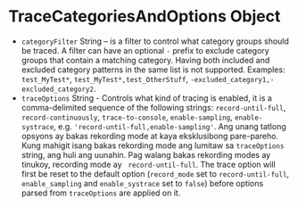 # TraceCategoriesAndOptions Object

* `categoryFilter` String – is a filter to control what category groups should be traced. A filter can have an optional `-` prefix to exclude category groups that contain a matching category. Having both included and excluded category patterns in the same list is not supported. Examples: `test_MyTest*`, `test_MyTest*,test_OtherStuff`, `-excluded_category1,-excluded_category2`.
* `traceOptions` String - Controls what kind of tracing is enabled, it is a comma-delimited sequence of the following strings: `record-until-full`, `record-continuously`, `trace-to-console`, `enable-sampling`, `enable-systrace`, e.g. `'record-until-full,enable-sampling'`. Ang unang tatlong opsyons ay bakas rekording mode at kaya eksklusibong pare-pareho. Kung mahigit isang bakas rekording mode ang lumitaw sa `traceOptions` string, ang huli ang uunahin. Pag walang bakas rekording modes ay tinukoy, recording mode ay ` record-until-full`. The trace option will first be reset to the default option (`record_mode` set to `record-until-full`, `enable_sampling` and `enable_systrace` set to `false`) before options parsed from `traceOptions` are applied on it.